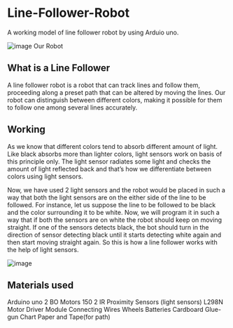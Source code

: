 # Line-Follower-Robot

A working model of line follower robot by using Arduio uno.

![image](https://user-images.githubusercontent.com/58677568/119220578-e02b5200-bb08-11eb-8abd-2227466b6959.png)
Our Robot

## What is a Line Follower
A line follower robot is a robot that can track lines and follow them, proceeding along a preset path that can be altered by moving the lines. Our robot can distinguish between different colors, making it possible for them to follow one among several lines accurately.


## Working
As we know that different colors tend to absorb different amount of light. Like black absorbs more than lighter colors, light sensors work on basis of this principle only.  The light sensor radiates some light and checks the amount of light reflected back and that’s how we differentiate between colors using light sensors.

Now, we have used 2 light sensors and the robot would be placed in such a way that both the light sensors are on the either side of the line to be followed. For instance, let us suppose the line to be followed to be black and the color surrounding it to be white. Now, we will program it in such a way that if both the sensors are on white the robot should keep on moving straight. If one of the sensors detects black, the bot should turn in the direction of sensor detecting black until it starts detecting white again and then start moving straight again. So this is how a line follower works with the help of light sensors.

![image](https://user-images.githubusercontent.com/58677568/119220452-4663a500-bb08-11eb-87ba-d63f5ac7297c.png)

## Materials used
Arduino uno
2 BO Motors 150
2 IR Proximity Sensors (light sensors)
L298N Motor Driver Module
Connecting Wires
Wheels
Batteries
Cardboard
Glue-gun
Chart Paper and Tape(for path)
